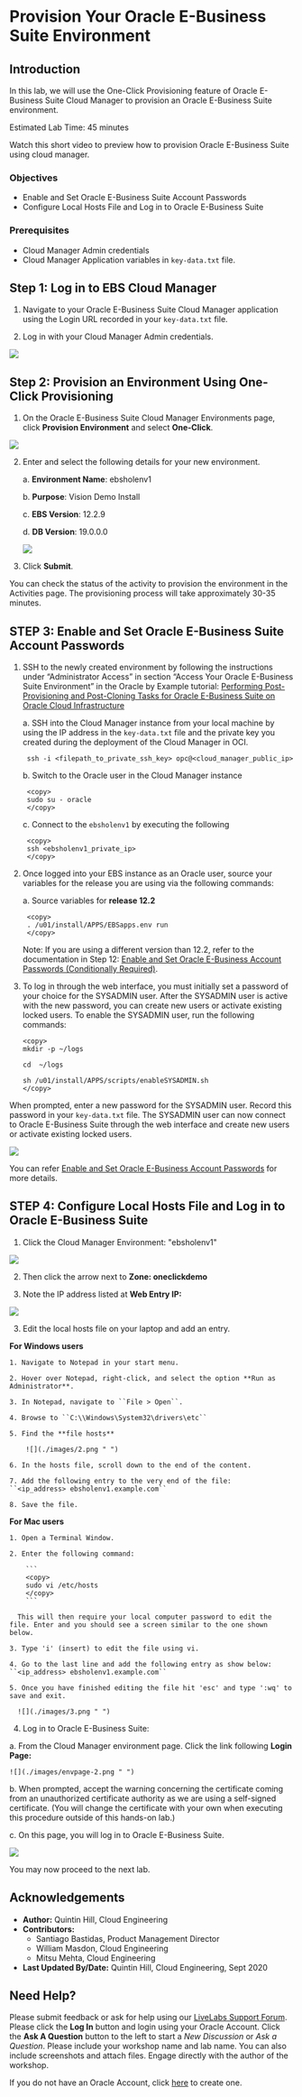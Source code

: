 # Provision Your Oracle E-Business Suite Environment

## Introduction
In this lab, we will use the One-Click Provisioning feature of Oracle E-Business Suite Cloud Manager to provision an Oracle E-Business Suite environment.

Estimated Lab Time: 45 minutes

Watch this short video to preview how to provision Oracle E-Business Suite using cloud manager.

[](youtube:Y2VvbSsK6K8)

### Objectives
* Enable and Set Oracle E-Business Suite Account Passwords
* Configure Local Hosts File and Log in to Oracle E-Business Suite

### Prerequisites
* Cloud Manager Admin credentials
* Cloud Manager Application variables in ``key-data.txt`` file.

## **Step 1:** Log in to EBS Cloud Manager
1. Navigate to your Oracle E-Business Suite Cloud Manager application using the Login URL recorded in your ``key-data.txt`` file.

2. Log in with your Cloud Manager Admin credentials.

  ![](./images/ebscm-login.png " ")

## **Step 2:** Provision an Environment Using One-Click Provisioning
1. On the Oracle E-Business Suite Cloud Manager Environments page, click **Provision Environment** and select **One-Click**.

  ![](./images/oneclick.png " ")

2. Enter and select the following details for your new environment.

    a. **Environment Name**: ebsholenv1

    b. **Purpose**: Vision Demo Install

    c. **EBS Version**: 12.2.9

    d. **DB Version**: 19.0.0.0

    ![](./images/oneclick-2.png " ")

3. Click **Submit**.

You can check the status of the activity to provision the environment in the Activities page. The provisioning process will take approximately 30-35 minutes.

## **STEP 3:** Enable and Set Oracle E-Business Suite Account Passwords

1. SSH to the newly created environment by following the instructions under “Administrator Access” in section “Access Your Oracle E-Business Suite Environment” in the Oracle by Example tutorial: [Performing Post-Provisioning and Post-Cloning Tasks for Oracle E-Business Suite on Oracle Cloud Infrastructure](https://www.oracle.com/webfolder/technetwork/tutorials/obe/cloud/compute-iaas/post_provisioning_tasks_for_ebs_on_oci/110_post_prov_cm_oci.html)

    a. SSH into the Cloud Manager instance from your local machine by using the IP address in the ``key-data.txt`` file and the private key you created during the deployment of the Cloud Manager in OCI. 

        ssh -i <filepath_to_private_ssh_key> opc@<cloud_manager_public_ip>

    b. Switch to the Oracle user in the Cloud Manager instance

        <copy>
        sudo su - oracle
        </copy>
    
    c. Connect to the ``ebsholenv1`` by executing the following

        <copy>
        ssh <ebsholenv1_private_ip>
        </copy>
2. Once logged into your EBS instance as an Oracle user, source your variables for the release you are using via the following commands:
        
      a. Source variables for **release 12.2** 
    
        <copy>
        . /u01/install/APPS/EBSapps.env run 
        </copy>  

      Note: If you are using a different version than 12.2, refer to the documentation in Step 12: [Enable and Set Oracle E-Business Account Passwords (Conditionally Required)](https://www.oracle.com/webfolder/technetwork/tutorials/obe/cloud/compute-iaas/post_provisioning_tasks_for_ebs_on_oci/110_post_prov_cm_oci.html).

3. To log in through the web interface, you must initially set a password of your choice for the SYSADMIN user. After the SYSADMIN user is active with the new password, you can create new users or activate existing locked users. To enable the SYSADMIN user, run the following commands:

    ```
    <copy>
    mkdir -p ~/logs

    cd  ~/logs

    sh /u01/install/APPS/scripts/enableSYSADMIN.sh
    </copy>
    ```

When prompted, enter a new password for the SYSADMIN user. Record this password in your ``key-data.txt`` file.
The SYSADMIN user can now connect to Oracle E-Business Suite through the web interface and create new users or activate existing locked users.

  ![](./images/sysadmin.png " ")

You can refer [Enable and Set Oracle E-Business Account Passwords](https://www.oracle.com/webfolder/technetwork/tutorials/obe/cloud/compute-iaas/post_provisioning_tasks_for_ebs_on_oci/110_post_prov_cm_oci.html#EnableandSetOracleE-BusinessAccountPasswords(ConditionallyRequired)) for more details.

## **STEP 4:** Configure Local Hosts File and Log in to Oracle E-Business Suite

1. Click the Cloud Manager Environment: "ebsholenv1"

  ![](./images/selectenv.png " ")

2. Then click the arrow next to **Zone: oneclickdemo**

  1. Note the IP address listed at **Web Entry IP:**

  ![](./images/envpage.png " ")

3. Edit the local hosts file on your laptop and add an entry.

  **For Windows users**

    1. Navigate to Notepad in your start menu.

    2. Hover over Notepad, right-click, and select the option **Run as Administrator**.

    3. In Notepad, navigate to ``File > Open``.

    4. Browse to ``C:\\Windows\System32\drivers\etc``

    5. Find the **file hosts**

        ![](./images/2.png " ")

    6. In the hosts file, scroll down to the end of the content.

    7. Add the following entry to the very end of the file:
    ``<ip_address> ebsholenv1.example.com``

    8. Save the file.

  **For Mac users**

    1. Open a Terminal Window.

    2. Enter the following command:

        ```
        <copy>
        sudo vi /etc/hosts
        </copy>
        ```

      This will then require your local computer password to edit the file. Enter and you should see a screen similar to the one shown below.

    3. Type 'i' (insert) to edit the file using vi.

    4. Go to the last line and add the following entry as show below:
    ``<ip_address> ebsholenv1.example.com``

    5. Once you have finished editing the file hit 'esc' and type ':wq' to save and exit.

      ![](./images/3.png " ")

4. Log in to Oracle E-Business Suite:

  a. From the Cloud Manager environment page. Click the link following **Login Page:**

    ![](./images/envpage-2.png " ")

  b. When prompted, accept the warning concerning the certificate coming from an unauthorized certificate authority as we are using a self-signed certificate. (You will change the certificate with your own when executing this procedure outside of this hands-on lab.)

  c. On this page, you will log in to Oracle E-Business Suite.

  ![](./images/4.png " ")

You may now proceed to the next lab.

## Acknowledgements

* **Author:** Quintin Hill, Cloud Engineering
* **Contributors:** 
  - Santiago Bastidas, Product Management Director
  - William Masdon, Cloud Engineering
  - Mitsu Mehta, Cloud Engineering
* **Last Updated By/Date:** Quintin Hill, Cloud Engineering, Sept 2020

## Need Help?
Please submit feedback or ask for help using our [LiveLabs Support Forum](https://community.oracle.com/tech/developers/categories/ebs-on-oci-automation). Please click the **Log In** button and login using your Oracle Account. Click the **Ask A Question** button to the left to start a *New Discussion* or *Ask a Question*.  Please include your workshop name and lab name.  You can also include screenshots and attach files.  Engage directly with the author of the workshop.

If you do not have an Oracle Account, click [here](https://profile.oracle.com/myprofile/account/create-account.jspx) to create one. 
